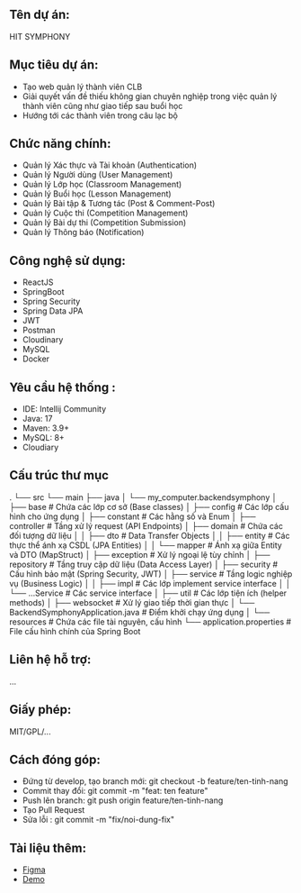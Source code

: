 ## Tên dự án:
HIT SYMPHONY

## Mục tiêu dự án:
- Tạo web quản lý thành viên CLB
- Giải quyết vấn đề thiếu không gian chuyên nghiệp trong việc quản lý thành viên cũng như giao tiếp sau buổi học
- Hướng tới các thành viên trong câu lạc bộ

## Chức năng chính:
- Quản lý Xác thực và Tài khoản (Authentication)
- Quản lý Người dùng (User Management)
- Quản lý Lớp học (Classroom Management)
- Quản lý Buổi học (Lesson Management)
- Quản lý Bài tập & Tương tác (Post & Comment-Post)
- Quản lý Cuộc thi (Competition Management)
- Quản lý Bài dự thi (Competition Submission)
- Quản lý Thông báo (Notification)

## Công nghệ sử dụng:
- ReactJS
- SpringBoot
- Spring Security
- Spring Data JPA
- JWT
- Postman
- Cloudinary 
- MySQL
- Docker

## Yêu cầu hệ thống :
- IDE: Intellij Community
- Java: 17
- Maven: 3.9+
- MySQL: 8+
- Cloudiary

## Cấu trúc thư mục
.
└── src
└── main
├── java
│ └── my_computer.backendsymphony
│ ├── base # Chứa các lớp cơ sở (Base classes)
│ ├── config # Các lớp cấu hình cho ứng dụng
│ ├── constant # Các hằng số và Enum
│ ├── controller # Tầng xử lý request (API Endpoints)
│ ├── domain # Chứa các đối tượng dữ liệu
│ │ ├── dto # Data Transfer Objects
│ │ ├── entity # Các thực thể ánh xạ CSDL (JPA Entities)
│ │ └── mapper # Ánh xạ giữa Entity và DTO (MapStruct)
│ ├── exception # Xử lý ngoại lệ tùy chỉnh
│ ├── repository # Tầng truy cập dữ liệu (Data Access Layer)
│ ├── security # Cấu hình bảo mật (Spring Security, JWT)
│ ├── service # Tầng logic nghiệp vụ (Business Logic)
│ │ ├── impl # Các lớp implement service interface
│ │ └── ...Service # Các service interface
│ ├── util # Các lớp tiện ích (helper methods)
│ ├── websocket # Xử lý giao tiếp thời gian thực
│ └── BackendSymphonyApplication.java # Điểm khởi chạy ứng dụng
│
└── resources # Chứa các file tài nguyên, cấu hình
└── application.properties # File cấu hình chính của Spring Boot
## Liên hệ hỗ trợ:
...

## Giấy phép:
MIT/GPL/...

## Cách đóng góp:
- Đứng từ develop, tạo branch mới: git checkout -b feature/ten-tinh-nang
- Commit thay đổi: git commit -m "feat: ten feature"
- Push lên branch: git push origin feature/ten-tinh-nang
- Tạo Pull Request
- Sửa lỗi : git commit -m "fix/noi-dung-fix"

## Tài liệu thêm:
- [Figma](https://www.figma.com/design/vI7ilYugZQZ8GUxwJtpq12/HIT---Symphony---Design?node-id=27-26&t=viIK8WCRXO19vGm2-0)
- [Demo](http://159.223.49.56:5173/?fbclid=IwY2xjawMEOHNleHRuA2FlbQIxMQABHtzK8v0fkP2a6I5YLLXZsOrcbyj1gl2lhs7TCaZiAwm-VzOH7qKIT_hvIMTk_aem_fHSOiPdGqMYKNadEMss5LA)


